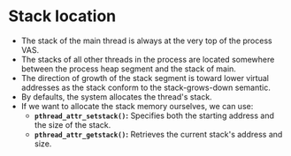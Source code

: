 # Stack location

- The stack of the main thread is always at the very top of the process VAS.
- The stacks of all other threads in the process are located somewhere between the process heap segment and the stack of main.
- The direction of growth of the stack segment is toward lower virtual addresses as the stack conform to the stack-grows-down semantic.
- By defaults, the system allocates the thread's stack.
- If we want to allocate the stack memory ourselves, we can use:
  - **`pthread_attr_setstack()`:** Specifies both the starting address and the size of the stack.
  - **`pthread_attr_getstack()`:** Retrieves the current stack's address and size.